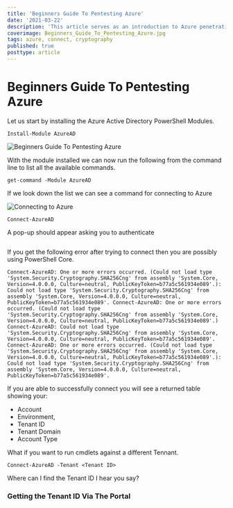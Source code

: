 ```yaml
---
title: 'Beginners Guide To Pentesting Azure'
date: '2021-03-22'
description: 'This article serves as an introduction to Azure penetration testing.'
coverimage: Beginners_Guide_To_Pentesting_Azure.jpg
tags: azure, connect, cryptography
published: true
posttype: article
---
```

# Beginners Guide To Pentesting Azure

Let us start by installing the Azure Active Directory PowerShell Modules.

```
Install-Module AzureAD
```

<img src="/static/fc3f3cf0-9981-42f0-8a46-62d1a50b6286.png" class="img-fluid" alt="Beginners Guide To Pentesting Azure">

With the module installed we can now run the following from the command line to list all the available commands. 

```
get-command -Module AzureAD
```

If we look down the list we can see a command for connecting to Azure 

<img src="/static/c3a9c547-7ef9-4f8d-8e5c-fd81d074a561.png" class="img-fluid" alt="Connecting to Azure">

```
Connect-AzureAD
```

A pop-up should appear asking you to authenticate 

<img src="/static/05931e0d-0154-4591-99fd-5a11d6d3f6e7.png" class="img-fluid" alt="">


If you get the following error after trying to connect then you are possibly using PowerShell Core. 

`Connect-AzureAD: One or more errors occurred. (Could not load type 'System.Security.Cryptography.SHA256Cng' from assembly 'System.Core, Version=4.0.0.0, Culture=neutral, PublicKeyToken=b77a5c561934e089'.): Could not load type 'System.Security.Cryptography.SHA256Cng' from assembly 'System.Core, Version=4.0.0.0, Culture=neutral, PublicKeyToken=b77a5c561934e089'.
Connect-AzureAD: One or more errors occurred. (Could not load type 'System.Security.Cryptography.SHA256Cng' from assembly 'System.Core, Version=4.0.0.0, Culture=neutral, PublicKeyToken=b77a5c561934e089'.)
Connect-AzureAD: Could not load type 'System.Security.Cryptography.SHA256Cng' from assembly 'System.Core, Version=4.0.0.0, Culture=neutral, PublicKeyToken=b77a5c561934e089'.
Connect-AzureAD: One or more errors occurred. (Could not load type 'System.Security.Cryptography.SHA256Cng' from assembly 'System.Core, Version=4.0.0.0, Culture=neutral, PublicKeyToken=b77a5c561934e089'.): Could not load type 'System.Security.Cryptography.SHA256Cng' from assembly 'System.Core, Version=4.0.0.0, Culture=neutral, PublicKeyToken=b77a5c561934e089'.`


If you are able to successfully connect you will see a returned table showing your:

* Account
* Environment, 
* Tenant ID
* Tenant Domain
* Account Type

What if you want to run cmdlets against a different Tennant. 

```
Connect-AzureAD -Tenant <Tenant ID>
```

Where can I find the Tenant ID I hear you say?

### Getting the Tenant ID Via The Portal

<img src="/static/75cd2d95-b2cc-442f-a519-60f59b371c5d.png" class="img-fluid" alt="">

<img src="/static/3ec7c6d8-e478-47a1-9acd-9bf7b3ab6548.png" class="img-fluid" alt="">